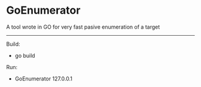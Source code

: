 # GoEnumerator
A tool wrote in GO for very fast pasive enumeration of a target

---
Build:  
- go build

Run:  
- GoEnumerator 127.0.0.1
